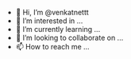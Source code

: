 - 👋 Hi, I’m @venkatnettt
- 👀 I’m interested in ...
- 🌱 I’m currently learning ...
- 💞️ I’m looking to collaborate on ...
- 📫 How to reach me ...

<!---
venkatnettt/venkatnettt is a ✨ special ✨ repository because its `README.md` (this file) appears on your GitHub profile.
You can click the Preview link to take a look at your changes.
--->
